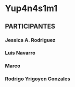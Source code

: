 # Yup4n4s1m1

## PARTICIPANTES

### Jessica A. Rodriguez

### Luis Navarro

### Marco

### Rodrigo Yrigoyen Gonzales
